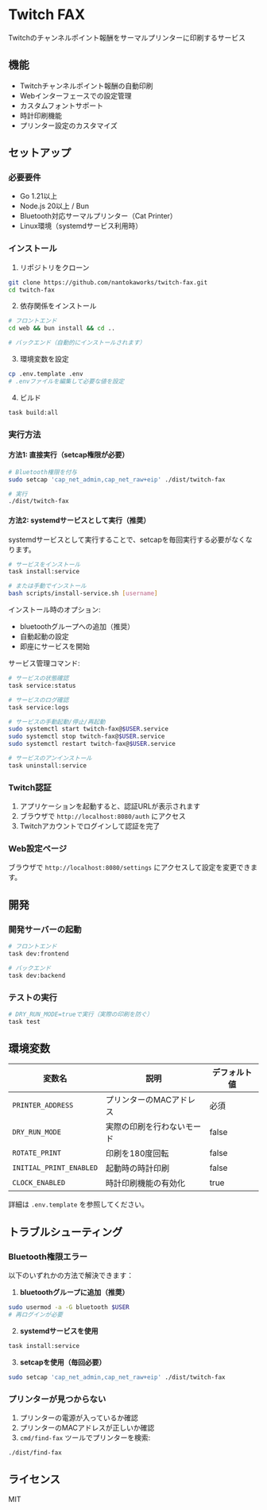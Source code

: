 # Twitch FAX

Twitchのチャンネルポイント報酬をサーマルプリンターに印刷するサービス

## 機能

- Twitchチャンネルポイント報酬の自動印刷
- Webインターフェースでの設定管理
- カスタムフォントサポート
- 時計印刷機能
- プリンター設定のカスタマイズ

## セットアップ

### 必要要件

- Go 1.21以上
- Node.js 20以上 / Bun
- Bluetooth対応サーマルプリンター（Cat Printer）
- Linux環境（systemdサービス利用時）

### インストール

1. リポジトリをクローン
```bash
git clone https://github.com/nantokaworks/twitch-fax.git
cd twitch-fax
```

2. 依存関係をインストール
```bash
# フロントエンド
cd web && bun install && cd ..

# バックエンド（自動的にインストールされます）
```

3. 環境変数を設定
```bash
cp .env.template .env
# .envファイルを編集して必要な値を設定
```

4. ビルド
```bash
task build:all
```

### 実行方法

#### 方法1: 直接実行（setcap権限が必要）

```bash
# Bluetooth権限を付与
sudo setcap 'cap_net_admin,cap_net_raw+eip' ./dist/twitch-fax

# 実行
./dist/twitch-fax
```

#### 方法2: systemdサービスとして実行（推奨）

systemdサービスとして実行することで、setcapを毎回実行する必要がなくなります。

```bash
# サービスをインストール
task install:service

# または手動でインストール
bash scripts/install-service.sh [username]
```

インストール時のオプション:
- bluetoothグループへの追加（推奨）
- 自動起動の設定
- 即座にサービスを開始

サービス管理コマンド:
```bash
# サービスの状態確認
task service:status

# サービスのログ確認
task service:logs

# サービスの手動起動/停止/再起動
sudo systemctl start twitch-fax@$USER.service
sudo systemctl stop twitch-fax@$USER.service
sudo systemctl restart twitch-fax@$USER.service

# サービスのアンインストール
task uninstall:service
```

### Twitch認証

1. アプリケーションを起動すると、認証URLが表示されます
2. ブラウザで `http://localhost:8080/auth` にアクセス
3. Twitchアカウントでログインして認証を完了

### Web設定ページ

ブラウザで `http://localhost:8080/settings` にアクセスして設定を変更できます。

## 開発

### 開発サーバーの起動

```bash
# フロントエンド
task dev:frontend

# バックエンド
task dev:backend
```

### テストの実行

```bash
# DRY_RUN_MODE=trueで実行（実際の印刷を防ぐ）
task test
```

## 環境変数

| 変数名 | 説明 | デフォルト値 |
|--------|------|------------|
| `PRINTER_ADDRESS` | プリンターのMACアドレス | 必須 |
| `DRY_RUN_MODE` | 実際の印刷を行わないモード | false |
| `ROTATE_PRINT` | 印刷を180度回転 | false |
| `INITIAL_PRINT_ENABLED` | 起動時の時計印刷 | false |
| `CLOCK_ENABLED` | 時計印刷機能の有効化 | true |

詳細は `.env.template` を参照してください。

## トラブルシューティング

### Bluetooth権限エラー

以下のいずれかの方法で解決できます：

1. **bluetoothグループに追加（推奨）**
```bash
sudo usermod -a -G bluetooth $USER
# 再ログインが必要
```

2. **systemdサービスを使用**
```bash
task install:service
```

3. **setcapを使用（毎回必要）**
```bash
sudo setcap 'cap_net_admin,cap_net_raw+eip' ./dist/twitch-fax
```

### プリンターが見つからない

1. プリンターの電源が入っているか確認
2. プリンターのMACアドレスが正しいか確認
3. `cmd/find-fax` ツールでプリンターを検索:
```bash
./dist/find-fax
```

## ライセンス

MIT
